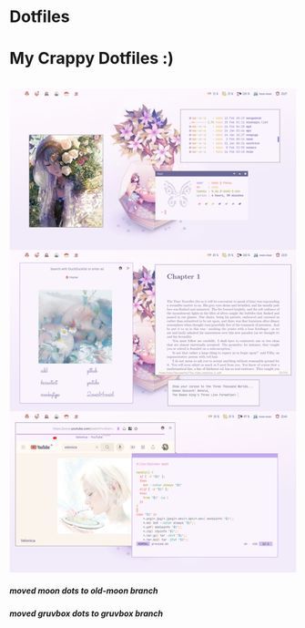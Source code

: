 # Dotfiles
<h1>My Crappy Dotfiles :)</h1>
<br>
<img src=".config/Images/current.png">
<br>
<h5> moved moon dots to old-moon branch</h5>
<h5>moved gruvbox dots to gruvbox branch</h5>
